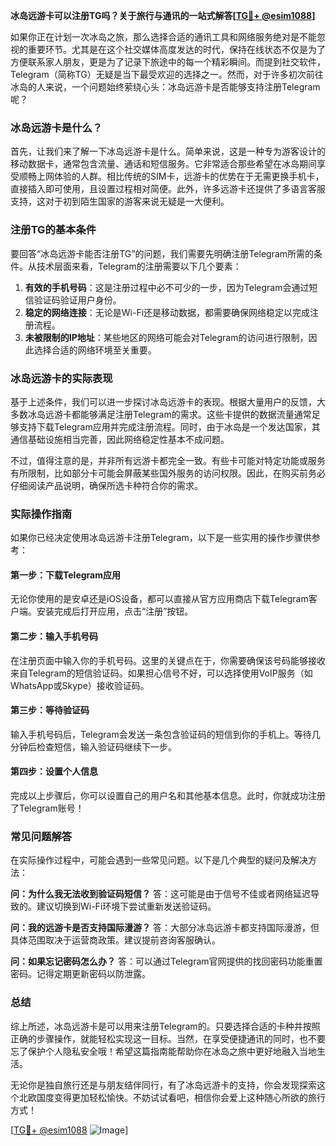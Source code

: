 **冰岛远游卡可以注册TG吗？关于旅行与通讯的一站式解答[[TG💪+ @esim1088](https://t.me/s/esim1088)]**

如果你正在计划一次冰岛之旅，那么选择合适的通讯工具和网络服务绝对是不能忽视的重要环节。尤其是在这个社交媒体高度发达的时代，保持在线状态不仅是为了方便联系家人朋友，更是为了记录下旅途中的每一个精彩瞬间。而提到社交软件，Telegram（简称TG）无疑是当下最受欢迎的选择之一。然而，对于许多初次前往冰岛的人来说，一个问题始终萦绕心头：冰岛远游卡是否能够支持注册Telegram呢？

### 冰岛远游卡是什么？
首先，让我们来了解一下冰岛远游卡是什么。简单来说，这是一种专为游客设计的移动数据卡，通常包含流量、通话和短信服务。它非常适合那些希望在冰岛期间享受顺畅上网体验的人群。相比传统的SIM卡，远游卡的优势在于无需更换手机卡，直接插入即可使用，且设置过程相对简便。此外，许多远游卡还提供了多语言客服支持，这对于初到陌生国家的游客来说无疑是一大便利。

### 注册TG的基本条件
要回答“冰岛远游卡能否注册TG”的问题，我们需要先明确注册Telegram所需的条件。从技术层面来看，Telegram的注册需要以下几个要素：
1. **有效的手机号码**：这是注册过程中必不可少的一步，因为Telegram会通过短信验证码验证用户身份。
2. **稳定的网络连接**：无论是Wi-Fi还是移动数据，都需要确保网络稳定以完成注册流程。
3. **未被限制的IP地址**：某些地区的网络可能会对Telegram的访问进行限制，因此选择合适的网络环境至关重要。

### 冰岛远游卡的实际表现
基于上述条件，我们可以进一步探讨冰岛远游卡的表现。根据大量用户的反馈，大多数冰岛远游卡都能够满足注册Telegram的需求。这些卡提供的数据流量通常足够支持下载Telegram应用并完成注册流程。同时，由于冰岛是一个发达国家，其通信基础设施相当完善，因此网络稳定性基本不成问题。

不过，值得注意的是，并非所有远游卡都完全一致。有些卡可能对特定功能或服务有所限制，比如部分卡可能会屏蔽某些国外服务的访问权限。因此，在购买前务必仔细阅读产品说明，确保所选卡种符合你的需求。

### 实际操作指南
如果你已经决定使用冰岛远游卡注册Telegram，以下是一些实用的操作步骤供参考：

#### 第一步：下载Telegram应用
无论你使用的是安卓还是iOS设备，都可以直接从官方应用商店下载Telegram客户端。安装完成后打开应用，点击“注册”按钮。

#### 第二步：输入手机号码
在注册页面中输入你的手机号码。这里的关键点在于，你需要确保该号码能够接收来自Telegram的短信验证码。如果担心信号不好，可以选择使用VoIP服务（如WhatsApp或Skype）接收验证码。

#### 第三步：等待验证码
输入手机号码后，Telegram会发送一条包含验证码的短信到你的手机上。等待几分钟后检查短信，输入验证码继续下一步。

#### 第四步：设置个人信息
完成以上步骤后，你可以设置自己的用户名和其他基本信息。此时，你就成功注册了Telegram账号！

### 常见问题解答
在实际操作过程中，可能会遇到一些常见问题。以下是几个典型的疑问及解决方法：

**问：为什么我无法收到验证码短信？**
答：这可能是由于信号不佳或者网络延迟导致的。建议切换到Wi-Fi环境下尝试重新发送验证码。

**问：我的远游卡是否支持国际漫游？**
答：大部分冰岛远游卡都支持国际漫游，但具体范围取决于运营商政策。建议提前咨询客服确认。

**问：如果忘记密码怎么办？**
答：可以通过Telegram官网提供的找回密码功能重置密码。记得定期更新密码以防泄露。

### 总结
综上所述，冰岛远游卡是可以用来注册Telegram的。只要选择合适的卡种并按照正确的步骤操作，就能轻松实现这一目标。当然，在享受便捷通讯的同时，也不要忘了保护个人隐私安全哦！希望这篇指南能帮助你在冰岛之旅中更好地融入当地生活。

无论你是独自旅行还是与朋友结伴同行，有了冰岛远游卡的支持，你会发现探索这个北欧国度变得更加轻松愉快。不妨试试看吧，相信你会爱上这种随心所欲的旅行方式！

[[TG💪+ @esim1088](https://t.me/s/esim1088) ![Image](https://i.postimg.cc/4NQfJmqS/Snipaste-2025-05-13-00-14-12.png)]